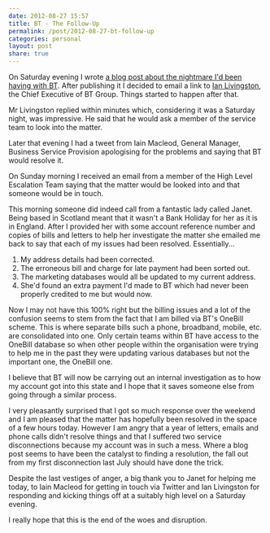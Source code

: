 ```yaml
---
date: 2012-08-27 15:57
title: BT - The Follow-Up
permalink: /post/2012-08-27-bt-follow-up
categories: personal
layout: post
share: true
---
```


On Saturday evening I wrote [a blog post about the nightmare I'd been having with BT](http://swwritings.com/post/2012-08-25-the-disgrace-that-is-bt). After publishing it I decided to email a link to [Ian Livingston](http://en.wikipedia.org/wiki/Ian_Livingston), the Chief Executive of BT Group. Things started to happen after that.

Mr Livingston replied within minutes which, considering it was a Saturday night, was impressive. He said that he would ask a member of the service team to look into the matter.

Later that evening I had a tweet from Iain Macleod, General Manager, Business Service Provision apologising for the problems and saying that BT would resolve it.

On Sunday morning I received an email from a member of the High Level Escalation Team saying that the matter would be looked into and that someone would be in touch.

This morning someone did indeed call from a fantastic lady called Janet. Being based in Scotland meant that it wasn't a Bank Holiday for her as it is in England. After I provided her with some account reference number and copies of bills and letters to help her investigate the matter she emailed me back to say that each of my issues had been resolved. Essentially...

1. My address details had been corrected.
2. The erroneous bill and charge for late payment had been sorted out.
3. The marketing databases would all be updated to my current address.
4. She'd found an extra payment I'd made to BT which had never been properly credited to me but would now.

Now I may not have this 100% right but the billing issues and a lot of the confusion seems to stem from the fact that I am billed via BT's OneBill scheme. This is where separate bills such a phone, broadband, mobile, etc. are consolidated into one. Only certain teams within BT have access to the OneBill database so when other people within the organisation were trying to help me in the past they were updating various databases but not the important one, the OneBill one.

I believe that BT will now be carrying out an internal investigation as to how my account got into this state and I hope that it saves someone else from going through a similar process.

I very pleasantly surprised that I got so much response over the weekend and I am pleased that the matter has hopefully been resolved in the space of a few hours today. However I am angry that a year of letters, emails and phone calls didn't resolve things and that I suffered two service disconnections because my account was in such a mess. Where a blog post seems to have been the catalyst to finding a resolution, the fall out from my first disconnection last July should have done the trick.

Despite the last vestiges of anger, a big thank you to Janet for helping me today, to Iain Macleod for getting in touch via Twitter and Ian Livingston for responding and kicking things off at a suitably high level on a Saturday evening.

I really hope that this is the end of the woes and disruption.
